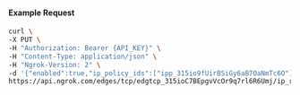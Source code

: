 <!-- Code generated for API Clients. DO NOT EDIT. -->

#### Example Request

```bash
curl \
-X PUT \
-H "Authorization: Bearer {API_KEY}" \
-H "Content-Type: application/json" \
-H "Ngrok-Version: 2" \
-d '{"enabled":true,"ip_policy_ids":["ipp_315io9fUirBSiGy6aB7OaNmTc6O"]}' \
https://api.ngrok.com/edges/tcp/edgtcp_315ioC7BEpgvVcOr9q7rl6R6Umj/ip_restriction
```
